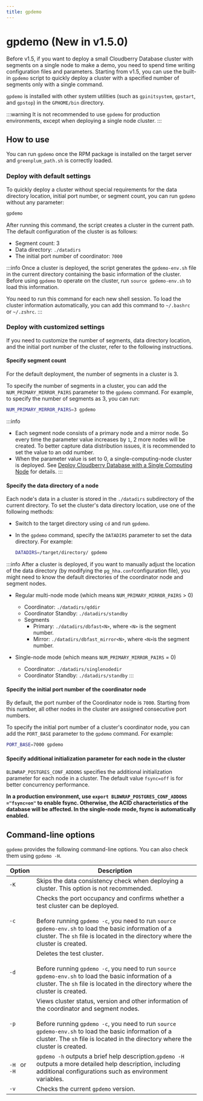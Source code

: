 ```yaml
---
title: gpdemo
---
```


# gpdemo (New in v1.5.0)

Before v1.5, if you want to deploy a small Cloudberry Database cluster with segments on a single node to make a demo, you need to spend time writing configuration files and parameters. Starting from v1.5, you can use the built-in `gpdemo` script to quickly deploy a cluster with a specified number of segments only with a single command.

`gpdemo` is installed with other system utilities (such as `gpinitsystem`, `gpstart`, and `gpstop`) in the  `GPHOME/bin` directory.

:::warning
It is not recommended to use `gpdemo` for production environments, except when deploying a single node cluster.
:::

## How to use

You can run `gpdemo` once the RPM package is installed on the target server and `greenplum_path.sh` is correctly loaded.

### Deploy with default settings

To quickly deploy a cluster without special requirements for the data directory location, initial port number, or segment count, you can run `gpdemo` without any parameter:

```bash
gpdemo
```

After running this command, the script creates a cluster in the current path. The default configuration of the cluster is as follows:

- Segment count: 3
- Data directory: `./datadirs`
- The initial port number of coordinator: `7000`

:::info
Once a cluster is deployed, the script generates the `gpdemo-env.sh` file in the current directory containing the basic information of the cluster. Before using `gpdemo` to operate on the cluster, run `source gpdemo-env.sh` to load this information.

You need to run this command for each new shell session. To load the cluster information automatically, you can add this command to `~/.bashrc` or  `~/.zshrc`.
:::

### Deploy with customized settings

If you need to customize the number of segments, data directory location, and the initial port number of the cluster, refer to the following instructions.

#### Specify segment count

For the default deployment, the number of segments in a cluster is 3.

To specify the number of segments in a cluster, you can add the `NUM_PRIMARY_MIRROR_PAIRS` parameter to the `gpdemo` command. For example, to specify the number of segments as 3, you can run:

```bash
NUM_PRIMARY_MIRROR_PAIRS=3 gpdemo
```

:::info
- Each segment node consists of a primary node and a mirror node. So every time the parameter value increases by `1`, 2 more nodes will be created. To better capture data distribution issues, it is recommended to set the value to an odd number.
- When the parameter value is set to 0, a single-computing-node cluster is deployed. See [Deploy Cloudberry Database with a Single Computing Node](/docs/deploy-cbdb-with-single-node.md) for details.
:::

#### Specify the data directory of a node

Each node's data in a cluster is stored in the `./datadirs` subdirectory of the current directory. To set the cluster's data directory location, use one of the following methods:

- Switch to the target directory using `cd` and run `gpdemo`.
- In the `gpdemo` command, specify the `DATADIRS` parameter to set the data directory. For example:

    ```bash
    DATADIRS=/target/directory/ gpdemo
    ```

:::info
After a cluster is deployed, if you want to manually adjust the location of the data directory (by modifying the `pg_hha.conf`configuration file), you might need to know the default directories of the coordinator node and segment nodes.

- Regular multi-node mode (which means `NUM_PRIMARY_MIRROR_PAIRS` >  0)
    - Coordinator: `./datadirs/qddir`
    - Coordinator Standby: `./datadirs/standby`
    - Segments
        - Primary: `./datadirs/dbfast<N>`, where `<N>` is the segment number.
        - Mirror: `./datadirs/dbfast_mirror<N>`, where `<N>`is the segment number.

- Single-node mode (which means `NUM_PRIMARY_MIRROR_PAIRS` =  0)
    - Coordinator: `./datadirs/singlenodedir`
    - Coordinator Standby: `./datadirs/standby`
:::

#### Specify the initial port number of the coordinator node

By default, the port number of the Coordinator node is `7000`. Starting from this number, all other nodes in the cluster are assigned consecutive port numbers.

To specify the initial port number of a cluster's coordinator node, you can add the `PORT_BASE` parameter to the `gpdemo` command. For example:

```bash
PORT_BASE=7000 gpdemo
```

#### Specify additional initialization parameter for each node in the cluster

`BLDWRAP_POSTGRES_CONF_ADDONS` specifies the additional initialization parameter for each node in a cluster. The default value `fsync=off` is for better concurrency performance.

**In a production environment, use `export BLDWRAP_POSTGRES_CONF_ADDONS ="fsync=on"` to enable fsync.  Otherwise, the ACID  characteristics of the database will be affected. In the single-node mode, fsync is automatically enabled.**

## Command-line options

`gpdemo` provides the following command-line options. You can also check them using `gpdemo -H`.

| Option       | Description                                                                                                                                                                                                                                                                       |
| ------------ | --------------------------------------------------------------------------------------------------------------------------------------------------------------------------------------------------------------------------------------------------------------------------------- |
| `-K`         | Skips the data consistency check when deploying a cluster. This option is not recommended.                                                                                                                                                                                        |
| `-c`         | Checks the port occupancy and confirms whether a test cluster can be deployed.<br /><br />Before running `gpdemo -c`, you need to run `source gpdemo-env.sh` to load the basic information of a cluster. The `sh` file is located in the directory where the cluster is created.            |
| `-d`         | Deletes the test cluster.<br /><br />Before running `gpdemo -c`, you need to run `source gpdemo-env.sh` to load the basic information of a cluster. The `sh` file is located in the directory where the cluster is created.                                                                 |
| `-p`         | Views cluster status, version and other information of the coordinator and segment nodes.<br /><br />Before running `gpdemo -c`, you need to run `source gpdemo-env.sh` to load the basic information of a cluster. The `sh` file is located in the directory where the cluster is created. |
| `-H ` or `-H` | `gpdemo -h` outputs a brief help description.`gpdemo -H` outputs a more detailed help description, including additional configurations such as environment variables.                                                                                                             |
| `-v`         | Checks the current `gpdemo` version.                                                                                                                                                                                                                                              |